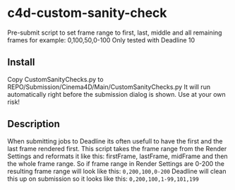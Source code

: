 # c4d-custom-sanity-check
Pre-submit script to set frame range to first, last, middle and all remaining frames for example: 0,100,50,0-100
Only tested with Deadline 10

## Install
Copy CustomSanityChecks.py to REPO/Submission/Cinema4D/Main/CustomSanityChecks.py
It will run automatically right before the submission dialog is shown.
Use at your own risk!

## Description
When submitting jobs to Deadline its often usefull to have the first and the last frame rendered first.
This script takes the frame range from the Render Settings and reformats it like this:
firstFrame, lastFrame, midFrame and then the whole frame range.
So if frame range in Render Settings are 0-200 the resulting frame range will look like this:
`0,200,100,0-200`
Deadline will clean this up on submission so it looks like this:
`0,200,100,1-99,101,199`